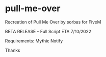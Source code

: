 # pull-me-over
Recreation of Pull Me Over by sorbas for FiveM

BETA RELEASE - 
Full Script ETA 7/10/2022

Requirements:
Mythic Notify


Thanks
